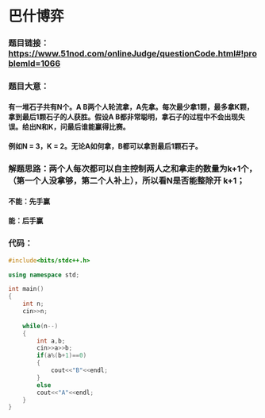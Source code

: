 # 巴什博弈

### 题目链接：https://www.51nod.com/onlineJudge/questionCode.html#!problemId=1066



### 题目大意： 

####  有一堆石子共有N个。A B两个人轮流拿，A先拿。每次最少拿1颗，最多拿K颗，拿到最后1颗石子的人获胜。假设A B都非常聪明，拿石子的过程中不会出现失误。给出N和K，问最后谁能赢得比赛。 

####   例如N = 3，K = 2。无论A如何拿，B都可以拿到最后1颗石子。 



### 解题思路：两个人每次都可以自主控制两人之和拿走的数量为k+1个，（第一个人没拿够，第二个人补上），所以看N是否能整除开 k+1；

#### 不能：先手赢

#### 能：后手赢



### 代码：

```c++
#include<bits/stdc++.h>

using namespace std;

int main()
{
	int n;
	cin>>n;
	
	while(n--)
	{
		int a,b;
		cin>>a>>b;
		if(a%(b+1)==0)
		{
			cout<<"B"<<endl;
		}
		else
		cout<<"A"<<endl;
	}
}
```

